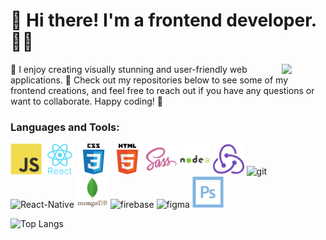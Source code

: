 # 👋 Hi there! I'm a  frontend developer. 👨‍💻 
<img align='right' src='https://user-images.githubusercontent.com/5713670/87202985-820dcb80-c2b6-11ea-9f56-7ec461c497c3.gif' width='70'>
🌟 I enjoy creating visually stunning and user-friendly web applications.   
🌟 Check out my repositories below to see some of my frontend creations, and feel free to reach out if you have any questions or want to collaborate. Happy coding! 🚀

### Languages and Tools:

<p align="left"> 
   <img src="https://raw.githubusercontent.com/devicons/devicon/master/icons/javascript/javascript-original.svg" alt="javascript" width="50" height="50"/> 
   <img src="https://raw.githubusercontent.com/devicons/devicon/master/icons/react/react-original-wordmark.svg" alt="react" width="50" height="50"/> 
   <img src="https://raw.githubusercontent.com/devicons/devicon/master/icons/css3/css3-original-wordmark.svg" alt="css3" width="50" height="50"/> 
   <img src="https://raw.githubusercontent.com/devicons/devicon/master/icons/html5/html5-original-wordmark.svg" alt="html5" width="50" height="50"/> 
   <img src="https://raw.githubusercontent.com/devicons/devicon/master/icons/sass/sass-original.svg" alt="sass" width="50" height="50"/> 
   <img src="https://raw.githubusercontent.com/devicons/devicon/master/icons/nodejs/nodejs-original-wordmark.svg" alt="nodejs" width="50" height="50"/> 
   <img src="https://raw.githubusercontent.com/devicons/devicon/master/icons/redux/redux-original.svg" alt="redux" width="50" height="50"/> 
   <img src="https://www.vectorlogo.zone/logos/git-scm/git-scm-icon.svg" alt="git" width="50" height="50"/> 
   <img src="https://cdn.worldvectorlogo.com/logos/react-native-1.svg" title="React-Native"  alt="React-Native" width="50" height="50"/> 
   <img src="https://raw.githubusercontent.com/devicons/devicon/master/icons/mongodb/mongodb-original-wordmark.svg" alt="mongodb" width="50" height="50"/> 
   <img src="https://www.vectorlogo.zone/logos/firebase/firebase-icon.svg" alt="firebase" width="50" height="50"/> 
   <img src="https://www.vectorlogo.zone/logos/figma/figma-icon.svg" alt="figma" width="50" height="50"/> 
   <img src="https://raw.githubusercontent.com/devicons/devicon/master/icons/photoshop/photoshop-line.svg" alt="photoshop" width="50" height="50"/> 
</p>
  

![Top Langs](https://github-readme-stats.vercel.app/api/top-langs/?username=anna010622&layout=compact)
